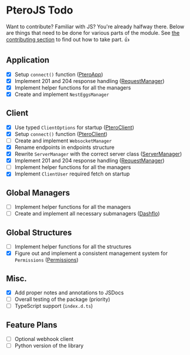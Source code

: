 # PteroJS Todo
Want to contribute? Familiar with JS? You're already halfway there. Below are things that need to be done for various parts of the module. See [the contributing section](https://github.com/devnote-dev/PteroJS#contributing) to find out how to take part. 👍

## Application
- [X] Setup `connect()` function ([PteroApp](https://github.com/devnote-dev/PteroJS/blob/main/src/application/PteroApp.js#L33))
- [X] Implement 201 and 204 response handling ([RequestManager](https://github.com/devnote-dev/PteroJS/blob/main/src/application/managers/RequestManager.js))
- [X] Implement helper functions for all the managers
- [X] Create and implement `NestEggsManager`

## Client
- [X] Use typed `ClientOptions` for startup ([PteroClient](https://github.com/devnote-dev/PteroJS/blob/main/src/client/PteroClient.js#L13))
- [X] Setup `connect()` function ([PteroClient](https://github.com/devnote-dev/PteroJS/blob/main/src/client/PteroClient.js#L26))
- [ ] Create and implement `WebsocketManager`
- [X] Rename endpoints in endpoints structure
- [X] Rewrite `ServerManager` with the correct server class ([ServerManager](https://github.com/devnote-dev/PteroJS/blob/main/src/client/managers/ServerManager.js))
- [X] Implement 201 and 204 response handling ([RequestManager](https://github.com/devnote-dev/PteroJS/blob/main/src/client/managers/RequestManager.js))
- [ ] Implement helper functions for all the managers
- [X] Implement `ClientUser` required fetch on startup

## Global Managers
- [ ] Implement helper functions for all the managers
- [ ] Create and implement all necessary submanagers ([Dashflo](https://dashflo.net/docs/api/pterodactyl/v1/#req_dc39cc65e67d47bd8fb37449a8559935))

## Global Structures
- [ ] Implement helper functions for all the structures
- [X] Figure out and implement a consistent management system for `Permissions` ([Permissions](https://github.com/devnote-dev/PteroJS/blob/main/src/structures/Permissions.js))

## Misc.
- [X] Add proper notes and annotations to JSDocs
- [ ] Overall testing of the package (priority)
- [ ] TypeScript support (`index.d.ts`)

## Feature Plans
- [ ] Optional webhook client
- [ ] Python version of the library
